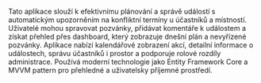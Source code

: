 Tato aplikace slouží k efektivnímu plánování a správě událostí s automatickým upozorněním na konfliktní termíny u účastníků a místností. Uživatelé mohou spravovat pozvánky, přidávat komentáře k událostem a získat přehled přes dashboard, který zobrazuje dnešní plán a nevyřízené pozvánky. Aplikace nabízí kalendářové zobrazení akcí, detailní informace o událostech, správu účastníků i prostor a podporuje rolové rozdíly administrace. Používá moderní technologie jako Entity Framework Core a MVVM pattern pro přehledné a uživatelsky příjemné prostředí.

